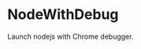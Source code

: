 # NodeWithDebug
Launch nodejs with Chrome debugger.























































